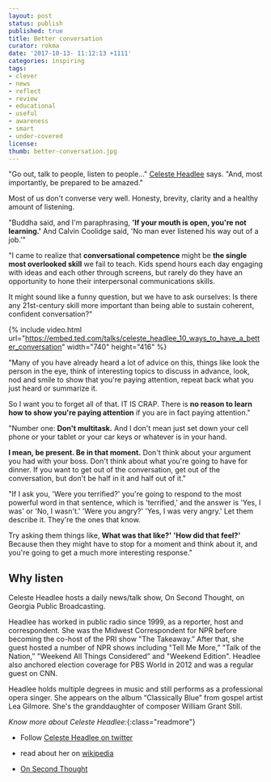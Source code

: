 ```yaml
---
layout: post
status: publish
published: true
title: Better conversation
curator: rokma
date: '2017-10-13- 11:12:13 +1111'
categories: inspiring
tags:
- clever
- news
- reflect
- review
- educational
- useful
- awareness
- smart
- under-covered
license:
thumb: better-conversation.jpg
---
```


"Go out, talk to people, listen to people..." [Celeste Headlee](https://www.ted.com/search?q=Celeste+Headlee) says. "And, most importantly, be prepared to be amazed."

Most of us don't converse very well. Honesty, brevity, clarity and a healthy amount of listening.

"Buddha said, and I'm paraphrasing, **'If your mouth is open, you're not learning.'** And Calvin Coolidge said, 'No man ever listened his way out of a job.'"

"I came to realize that **conversational competence** might be **the single most overlooked skill** we fail to teach. Kids spend hours each day engaging with ideas and each other through screens, but rarely do they have an opportunity to hone their interpersonal communications skills.

It might sound like a funny question, but we have to ask ourselves: Is there any 21st-century skill more important than being able to sustain coherent, confident conversation?"

{% include video.html url="https://embed.ted.com/talks/celeste_headlee_10_ways_to_have_a_better_conversation" width="740" height="416" %}


"Many of you have already heard a lot of advice on this, things like look the person in the eye, think of interesting topics to discuss in advance, look, nod and smile to show that you're paying attention, repeat back what you just heard or summarize it.

So I want you to forget all of that. IT IS CRAP. There is **no reason to learn how to show you're paying attention** if you are in fact paying attention."

"Number one: **Don't multitask.** And I don't mean just set down your cell phone or your tablet or your car keys or whatever is in your hand.

**I mean, be present. Be in that moment.** Don't think about your argument you had with your boss. Don't think about what you're going to have for dinner. If you want to get out of the conversation, get out of the conversation, but don't be half in it and half out of it."

"If I ask you, 'Were you terrified?' you're going to respond to the most powerful word in that sentence, which is 'terrified,' and the answer is 'Yes, I was' or 'No, I wasn't.' 'Were you angry?' 'Yes, I was very angry.' Let them describe it. They're the ones that know.

Try asking them things like, **What was that like?'** **'How did that feel?'** Because then they might have to stop for a moment and think about it, and you're going to get a much more interesting response."

## Why listen

Celeste Headlee hosts a daily news/talk show, On Second Thought, on Georgia Public Broadcasting.

Headlee has worked in public radio since 1999, as a reporter, host and correspondent. She was the Midwest Correspondent for NPR before becoming the co-host of the PRI show "The Takeaway.” After that, she guest hosted a number of NPR shows including "Tell Me More,” "Talk of the Nation,” "Weekend All Things Considered” and "Weekend Edition". Headlee also anchored election coverage for PBS World in 2012 and was a regular guest on CNN.

Headlee holds multiple degrees in music and still performs as a professional opera singer. She appears on the album “Classically Blue” from gospel artist Lea Gilmore. She's the granddaughter of composer William Grant Still.

_Know more about Celeste Headlee:_{:class="readmore"}

- Follow [Celeste Headlee on twitter](http://twitter.com/celesteheadlee)

- read about her on [wikipedia](https://en.wikipedia.org/wiki/Celeste_Headlee)

- [On Second Thought](http://www.gpb.org/on-second-thought)
